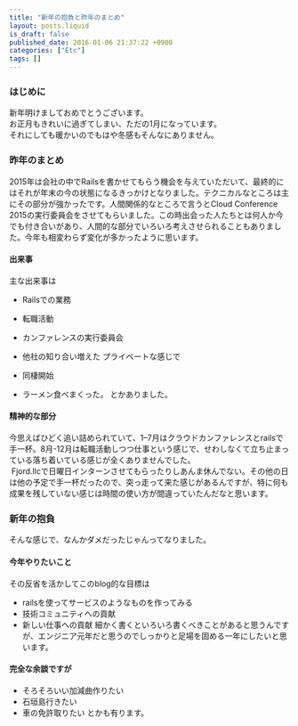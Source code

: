 ```yaml
---
title: "新年の抱負と昨年のまとめ"
layout: posts.liquid
is_draft: false
published_date: 2016-01-06 21:37:22 +0900
categories: ["Etc"]
tags: []
---
```


### はじめに
新年明けましておめでとうございます。  
お正月もきれいに過ぎてしまい、ただの1月になっています。  
それにしても暖かいのでもはや冬感もそんなにありません。

### 昨年のまとめ
2015年は会社の中でRailsを書かせてもらう機会を与えていただいて、最終的にはそれが年末の今の状態になるきっかけとなりました。テクニカルなところは主にその部分が強かったです。人間関係的なところで言うとCloud Conference 2015の実行委員会をさせてもらいました。この時出会った人たちとは何人か今でも付き合いがあり、人間的な部分でいろいろ考えさせられることもありました。今年も相変わらず変化が多かったように思います。

#### 出来事
主な出来事は

- Railsでの業務
- 転職活動
- カンファレンスの実行委員会
- 他社の知り合い増えた
プライベートな感じで

- 同棲開始
- ラーメン食べまくった。
とかありました。

#### 精神的な部分
今思えばひどく追い詰められていて、1–7月はクラウドカンファレンスとrailsで手一杯。8月-12月は転職活動しつつ仕事という感じで、せわしなくて立ち止まっている落ち着いている感じが全くありませんでした。  
&nbsp;Fjord.llcで日曜日インターンさせてもらったりしあんま休んでない。その他の日は他の予定で手一杯だったので、突っ走って来た感じがあるんですが、特に何も成果を残していない感じは時間の使い方が間違っていたんだなと思います。

### 新年の抱負
そんな感じで、なんかダメだったじゃんってなりました。

#### 今年やりたいこと
その反省を活かしてこのblog的な目標は

- railsを使ってサービスのようなものを作ってみる
- 技術コミュニティへの貢献
- 新しい仕事への貢献
細かく書くといろいろ書くべきことがあると思うんですが、エンジニア元年だと思うのでしっかりと足場を固める一年にしたいと思います。

#### 完全な余談ですが
- そろそろいい加減曲作りたい
- 石垣島行きたい
- 車の免許取りたい
とかも有ります。


